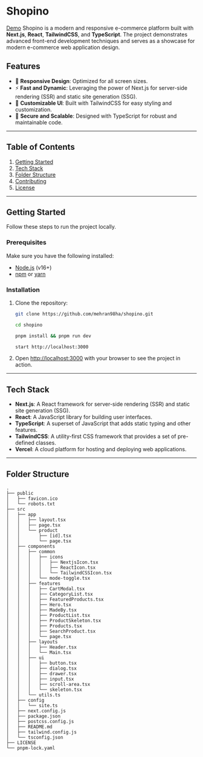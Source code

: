 # Shopino
[Demo](https://www.shopino-creatordev.vercel.app/) 
Shopino is a modern and responsive e-commerce platform built with **Next.js**, **React**, **TailwindCSS**, and **TypeScript**. The project demonstrates advanced front-end development techniques and serves as a showcase for modern e-commerce web application design.

## Features

- 🌟 **Responsive Design**: Optimized for all screen sizes.
- ⚡ **Fast and Dynamic**: Leveraging the power of Next.js for server-side rendering (SSR) and static site generation (SSG).
- 🎨 **Customizable UI**: Built with TailwindCSS for easy styling and customization.
- 🔐 **Secure and Scalable**: Designed with TypeScript for robust and maintainable code.

---

## Table of Contents

1. [Getting Started](#getting-started)
2. [Tech Stack](#tech-stack)
3. [Folder Structure](#folder-structure)
4. [Contributing](#contributing)
5. [License](#license)

---

## Getting Started

Follow these steps to run the project locally.

### Prerequisites

Make sure you have the following installed:

- [Node.js](https://nodejs.org/) (v16+)
- [npm](https://www.npmjs.com/) or [yarn](https://yarnpkg.com/)

### Installation

1. Clone the repository:

   ```bash
   git clone https://github.com/mehran98ha/shopino.git
   
   cd shopino
   
   pnpm install && pnpm run dev

   start http://localhost:3000
   ```

2. Open [http://localhost:3000](http://localhost:3000) with your browser to see the project in action.

---

## Tech Stack

- **Next.js**: A React framework for server-side rendering (SSR) and static site generation (SSG).
- **React**: A JavaScript library for building user interfaces.
- **TypeScript**: A superset of JavaScript that adds static typing and other features.
- **TailwindCSS**: A utility-first CSS framework that provides a set of pre-defined classes.
- **Vercel**: A cloud platform for hosting and deploying web applications.

---

## Folder Structure

```
.
├── public
│   ├── favicon.ico
│   └── robots.txt
├── src
│   ├── app
│   │   ├── layout.tsx
│   │   ├── page.tsx
│   │   └── product
│   │       ├── [id].tsx
│   │       └── page.tsx
│   ├── components
│   │   ├── common
│   │   │   ├── icons
│   │   │   │   ├── NextjsIcon.tsx
│   │   │   │   ├── ReactIcon.tsx
│   │   │   │   └── TailwindCSSIcon.tsx
│   │   │   └── mode-toggle.tsx
│   │   ├── features
│   │   │   ├── CartModal.tsx
│   │   │   ├── CategoryList.tsx
│   │   │   ├── FeaturedProducts.tsx
│   │   │   ├── Hero.tsx
│   │   │   ├── MadeBy.tsx
│   │   │   ├── ProductList.tsx
│   │   │   ├── ProductSkeleton.tsx
│   │   │   ├── Products.tsx
│   │   │   ├── SearchProduct.tsx
│   │   │   └── page.tsx
│   │   ├── layouts
│   │   │   ├── Header.tsx
│   │   │   └── Main.tsx
│   │   ├── ui
│   │   │   ├── button.tsx
│   │   │   ├── dialog.tsx
│   │   │   ├── drawer.tsx
│   │   │   ├── input.tsx
│   │   │   ├── scroll-area.tsx
│   │   │   └── skeleton.tsx
│   │   └── utils.ts
│   ├── config
│   │   └── site.ts
│   ├── next.config.js
│   ├── package.json
│   ├── postcss.config.js
│   ├── README.md
│   ├── tailwind.config.js
│   └── tsconfig.json
├── LICENSE
└── pnpm-lock.yaml
```
